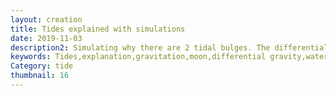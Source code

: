 ```yaml
---
layout: creation
title: Tides explained with simulations
date: 2019-11-03
description2: Simulating why there are 2 tidal bulges. The differential gravity causes what seems to be to bulges of water on both sides of the earth. Why? A better explanation is to see these bulges as vector forces. In this video i explain why. I'm also explaining why there aren't tides in lakes. All showed with simulations showing newtons gravitational equation. It all depends on the distance squared.
keywords: Tides,explanation,gravitation,moon,differential gravity,water level,bulges,physics,tide,simulation,lake,tidal force
Category: tide
thumbnail: 16
---
```

